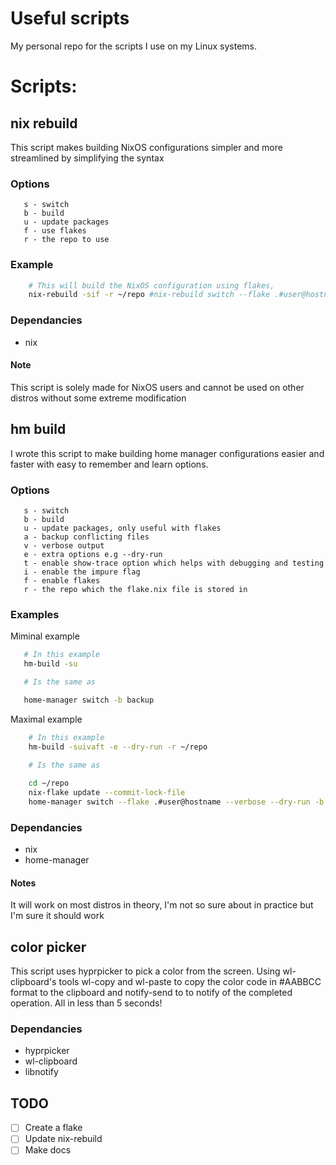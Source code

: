
# Useful scripts
My personal repo for the scripts I use on my Linux systems.

# Scripts:

## nix rebuild
This script makes building NixOS configurations simpler and more streamlined by simplifying the syntax
### Options
```
   s - switch
   b - build
   u - update packages
   f - use flakes
   r - the repo to use
``` 
### Example
```bash
    # This will build the NixOS configuration using flakes, 
    nix-rebuild -sif -r ~/repo #nix-rebuild switch --flake .#user@hostname --impure
```
### Dependancies
- nix
#### Note
This script is solely made for NixOS users and cannot be used on other distros without some extreme modification

## hm build
I wrote this script to make building home manager configurations easier and faster with easy to remember and learn options.

### Options
```
   s - switch
   b - build
   u - update packages, only useful with flakes
   a - backup conflicting files
   v - verbose output
   e - extra options e.g --dry-run
   t - enable show-trace option which helps with debugging and testing
   i - enable the impure flag
   f - enable flakes
   r - the repo which the flake.nix file is stored in
```
### Examples
Miminal example
```bash
   # In this example
   hm-build -su

   # Is the same as

   home-manager switch -b backup
```
Maximal example 
<!--- 
   Is maximal even a word? 
--->
```bash
    # In this example
    hm-build -suivaft -e --dry-run -r ~/repo
 
    # Is the same as

    cd ~/repo 
    nix-flake update --commit-lock-file
    home-manager switch --flake .#user@hostname --verbose --dry-run -b backup --impure --show-trace
```
### Dependancies
- nix
- home-manager
#### Notes
It will work on most distros in theory, I'm not so sure about in practice but I'm sure it should work

## color picker
This script uses hyprpicker to pick a color from the screen. Using wl-clipboard's tools wl-copy and wl-paste to copy the color code in #AABBCC format to the clipboard and notify-send to to notify of the completed operation. All in less than 5 seconds!
### Dependancies
- hyprpicker
- wl-clipboard
- libnotify

<!---
# Installation
Coming out someday

## The flake, for nix users, currently a WIP

You can add this to your flake.nix inputs
```nix
    useful-scripts = "github:Daru-san/useful-scripts";
```
<hr>
Install on nix
```
   {pkgs, inputs}:{
     environment.systemPackges = [
       inputs.useful-scripts.packages.${pkgs.system}.hm-build
       inputs.useful-scripts.packages.${pkgs.system}.color-picker
     ];
   }
```
<hr>
Install on home manager
```
   {pkgs, inputs}:{
     home.packages = [
       inputs.useful-scripts.packages.${pkgs.system}.hm-build
       inputs.useful-scripts.packages.${pkgs.system}.color-picker
     ];
   }
```
--->

## TODO
- [ ] Create a flake
- [ ] Update nix-rebuild
- [ ] Make docs
